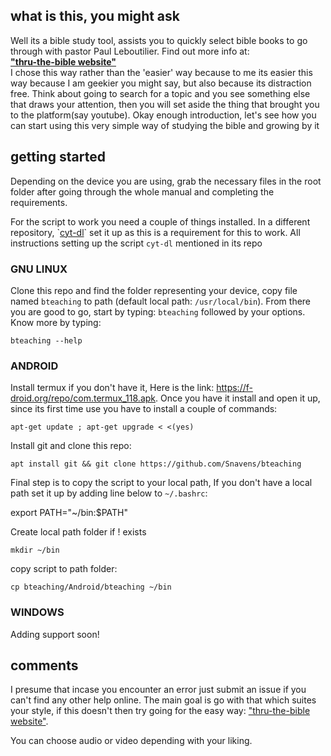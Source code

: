 ## what is this, you might ask
Well its a bible study tool, assists you to quickly select bible books to go through with pastor Paul Leboutilier.
Find out more info at:<br>**["thru-the-bible website"](https://www.ccontario.com/thru-the-bible)**<br/>
I chose this way rather than the 'easier' way because to me its easier this way because I am geekier you might say, but also because its distraction free.
Think about going to search for a topic and you see something else that draws your attention, then you will set aside the thing that brought you to the platform(say youtube).
Okay enough introduction, let's see how you can start using this very simple way of studying the bible and growing by it

## getting started
Depending on the device you are using, grab the necessary files in the root folder after going through the whole manual and completing the requirements.

For the script to work you need a couple of things installed. 
In a different repository, \`[cyt-dl](https://github.com/Snavens/cyt-dl)\` set it up as this is a requirement for this to work.
All instructions setting up the script `cyt-dl` mentioned in its repo

### GNU LINUX 
Clone this repo and find the folder representing your device, copy file named `bteaching` to path (default local path: `/usr/local/bin`).
From there you are good to go, start by typing:
`bteaching` followed by your options.
Know more by typing:
```
bteaching --help
```

### ANDROID
Install termux if you don't have it,
Here is the link: <https://f-droid.org/repo/com.termux_118.apk>.
Once you have it install and open it up, since its first time use you have to install a couple of commands:
```
apt-get update ; apt-get upgrade < <(yes)
```

Install git and clone this repo:

```
apt install git && git clone https://github.com/Snavens/bteaching
```
Final step is to copy the script to your local path, If you don't have a local path set it up by adding line below to `~/.bashrc`:

export PATH="~/bin:$PATH"

Create local path folder if ! exists

```
mkdir ~/bin
```


copy script to path folder:

```
cp bteaching/Android/bteaching ~/bin
```

### WINDOWS
Adding support soon!

## comments
I presume that incase you encounter an error just submit an issue if you can't find any other help online. The main goal is go with that which suites your style, if this doesn't then try going for the easy way: ["thru-the-bible website"](https://www.ccontario.com/thru-the-bible).

You can choose audio or video depending with your liking.
